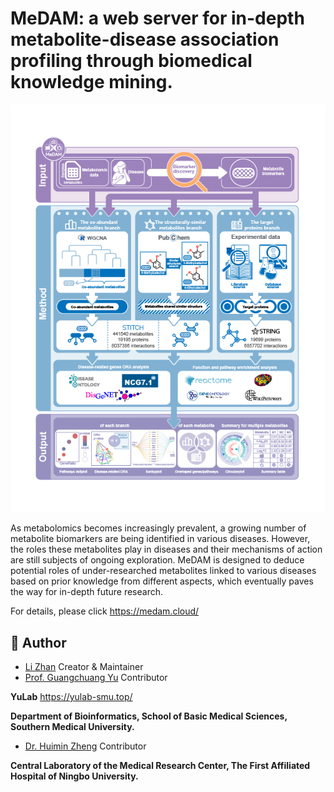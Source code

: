 # MeDAM: a web server for in-depth metabolite-disease association profiling through biomedical knowledge mining.
<div align=center><img src="www/img/MeDAM-GA.png"></div>

As metabolomics becomes increasingly prevalent, a growing number of metabolite
biomarkers are being identified in various diseases. However, the roles these
metabolites play in diseases and their mechanisms of action are still subjects
of ongoing exploration. MeDAM is designed to deduce potential roles of
under-researched metabolites linked to various diseases based on prior
knowledge from different aspects, which eventually paves the way for in-depth
future research.

For details, please click <https://medam.cloud/>

## :runner: Author

-   [Li Zhan](https://orcid.org/0009-0003-7470-7586) Creator & Maintainer
-   [Prof. Guangchuang Yu](https://orcid.org/0000-0002-6485-8781) Contributor

**YuLab** <https://yulab-smu.top/>

**Department of Bioinformatics, School of Basic Medical Sciences, Southern Medical University.**

-   [Dr. Huimin Zheng](https://orcid.org/0000-0003-3489-0964) Contributor

**Central Laboratory of the Medical Research Center, The First Affiliated Hospital of Ningbo University.**

